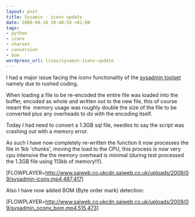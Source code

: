 ```yaml
--- 
layout: post
title: Sysamin - iconv update
date: 2009-09-10 10:40:59 +01:00
tags: 
- python
- iconv
- charset
- conversion
- bom
wordpress_url: linux/sysamin-iconv-update
---
```

I had a major issue facing the iconv functionality of the <a href="http://www.saiweb.co.uk/sysadmin">sysadmin toolset</a> namely due to rushed coding.

When loading a file to be re-encoded the entire file was loaded into the buffer, encoded as whole and written out to the new file, this of course meant the  memory usage was roughly double the size of the file to be converted plus any overheads to do with the encoding itself.

Today I had need to convert a 1.3GB sql file, needles to say the script was crashing out with a memory error.

As such I have now completely re-written the function it now processes the file in 1kb 'chunks', moving the load to the CPU, this process is now very cpu intensive the the memory overhead is minimal (during test processed the 1.3GB file using 113kb of memory!!!).

[FLOWPLAYER=http://www.saiweb.co.ukcdn.saiweb.co.uk/uploads/2009/09/sysadmin-iconv.mp4,487,417]

Also I have now added BOM (Byte order mark) detection:

[FLOWPLAYER=http://www.saiweb.co.ukcdn.saiweb.co.uk/uploads/2009/09/sysadmin_oconv_bom.mp4,515,473]
